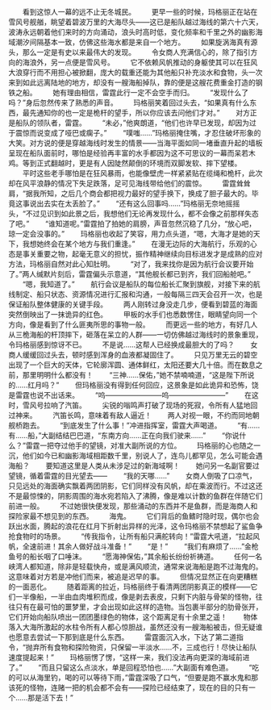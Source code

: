 　　看到这惊人一幕的远不止无冬城民。
　　更早一些的时候，玛格丽正在站在雪风号舰艏，眺望着碧波万里的大海尽头――这已是船队越过海线的第六十六天，波涛永远朝着他们来时的方向涌动，浪头时高时低，变化频率和千里之外的幽影海域潮汐间隔基本一致，仿佛这些海水都是来自一个地方。
　　如果旋涡海真有源头，那么一定是有史以来最伟大的发现。
　　令女商人充满信心的，除了指引方向的海浪外，另一点便是雪风号。
　　它不依赖风帆推动的身躯使其可以在狂风大浪穿行而不用担心被掀翻，庞大的载重还能为其他船只补充淡水和食物，头一次来到如此远离陆地的地方，却没有一艘海船掉队，靠的便是这艘花费重金打造的钢铁之船。
　　她有理由相信，雷霆此行一定不会空手而归。
　　“发现什么了吗？”身后忽然传来了熟悉的声音。
　　玛格丽笑着回过头去，“如果真有什么东西，最先通知你的也一定是桅杆的望手，所以你应该去问他们才对。”
　　对方正是船队的领队者，雷霆。
　　“未必，”他爽朗道，“他们也许早已发现，却因为过于震惊而说变成了哑巴或瘸子。”
　　“噗嗤……”玛格丽掩住嘴，才忍住破坏形象的大笑。对方说的便是穿越海线时发生的情景――当海平面如同一堵垂直升起的墙板呈现在船队面前时，哪怕是经验再丰富的水手都因为这不可思议的一幕而呆若木鸡。等到正式翻越时，更是有人因陡然颠倒的环境而双脚发软、摔下望楼。
　　平时这些老手哪怕是在狂风暴雨，也能像壁虎一样紧紧贴在缆绳和桅杆，此次却在风平浪静的情况下失足跌落，足可见海线带给他们的震惊。
　　雷霆耸耸肩，“据我所知，之后几个商会都把视力最好的望手换下，换成了胆子最大的。毕竟这事说出去实在太丢脸了。”
　　“还有这么回事吗……”玛格丽无奈地摇摇头，“不过见识到如此景之后，我想他们无论再发现什么，都不会像之前那样失态了吧。”
　　“谁知道呢。”雷霆拍了拍她的肩膀，声音忽然沉稳了几分，“放心吧，琼一定会没事的。”
　　玛格丽也收起了笑容，用力点头道，“嗯，大海才是她的天下，我想她终会在某个地方与我们重逢。”
　　在漫无边际的大海航行，乐观的心态是事关重要之物，起毫无意义的担忧，振作精神继续向目标进发才是成熟的应对方法，玛格丽自然对此心知肚明。
　　“对了，我来找你是因为航行会议要开始了。”两人缄默片刻后，雷霆偏头示意道，“其他舰长都已到齐，我们回船舱吧。”
　　“嗯，我知道了。”
　　航行会议是船队的每位船长汇聚到旗舰，对接下来的航线制定、船只状态、资源情况进行汇报和沟通，一般每隔三四天会召开一次，也是保证船队整体健康的关键手段。
　　两人刚转过身没走几步，便看到碧蓝的海面突然倒映出了一抹诡异的红色。
　　甲板的水手们也悉数愣住，眼睛望向同一个方向，像是看到了什么匪夷所思的事物一般。
　　而更远一些的地方，有好几人从三桅海船的杆顶摔下，砸落在呆立的人群――一切仿佛越过海线时的景象重现，令玛格丽感到惊讶不已。
　　不是说……这帮人已经换成最胆大的了吗？
　　女商人缓缓回过头去，顿时感到浑身的血液都凝固住了。
　　只见万里无云的碧空出现了一个巨大的天体，它轮廓浑圆、通体鲜红，太阳还要大几十倍。而在数息之前，那里明明什么都没有！
　　“三神……保佑，”她不禁喃喃道，“这是陛下所说的……红月吗？”
　　但玛格丽没有得到任何回应，这景象是如此诡异和恐怖，饶是雷霆也说不出话来。
　　“呜――――――――呜――――――――”
　　在这时，雪风号拉响了汽笛。
　　尖锐的嗡鸣声打破了现场的死寂，令所有人猛地回过神来。
　　汽笛长鸣，意味着有敌人逼近！
　　两人对视一眼，不约而同地朝舰桥跑去。
　　“到底发生了什么事！”冲进指挥室，雷霆大声喝道。
　　“有……有……船，”大副结结巴巴道，“东南方向……正在向我们驶来……”
　　“你说什么？”雷霆一把夺过他手的望镜，对准大副所说的方位。
　　玛格丽的心也随之一沉，他们如今已和幽影海域相距数千里，别说人了，连鸟儿都罕见，怎么可能会遇海船？
　　要知道这里是人类从未涉足过的新海域啊！
　　她问另一名副官要过望镜，循着雷霆的目光望去――
　　“我的天哪……”
　　女商人倒吸了口凉气，只见远处的海面确实飘着两团阴影，它们同样没有风帆，却在乘波而行。不过这还不是最惊悚的，阴影周围的海水宛若陷入了沸腾，像是难以计数的鱼群在伴随它们前进一般。
　　不过她很快便发现，那些涌动的东西并不是鱼群，而是海商人和探险家最不想见到的东西。
　　海鬼。
　　它们背后的鱼鳍时隐时现，偶尔也会跃出水面，腾起的浪花在红月下折射出异样的光泽，这令玛格丽不禁想起了鲨鱼争抢食物时的场景。
　　“传我指令，让所有船只满舵转向！”雷霆大吼道，“拉起风帆，全速前进！其余人做好战斗准备！”
　　“是！”
　　“我们有麻烦了……”金枪鱼号的船长咽了口唾沫。
　　“愿海神保佑，”其余船长纷纷祈祷道。
　　任何一名峡湾人都知道，除非是轻载快舟，或是满风顺流，通常来说海船是跑不过海鬼的。这意味着对方若是冲他们而来，被追是迟早的事。
　　但情况显然正在向更糟糕的一面恶化。
　　随着距离的拉近，玛格丽终于看清两团阴影真正的模样――它们一半像船，一半由血肉堆积而成，像是剥去表皮，只剩下内脏与骨架的怪物，往往只有在最可怕的噩梦里，才会出现如此这样的造物。当包裹半部分的肋骨张开，它们开始向船队喷出一团团墨绿色的物体，这个距离足有十余里之遥！
　　物体落入大海所激起的水柱令所有人都心惊胆战，虽然还没有一艘海船被击，但无疑谁也愿意去尝试一下那到底是什么东西。
　　雷霆面沉入水，下达了第二道指令，“抛弃所有食物和探险物资，只保留一半淡水……不，三成也行！尽快让船队速度提起来！”
　　玛格丽愣了愣，“这样一来，我们没法再向更深的海域前进了。”
　　“而且只留这么点淡水，单是回程恐怕也……”大副面有难色道。
　　“吃的可以从海里钓，喝的可以等待下雨，”雷霆深吸了口气，“但要是跑不赢水鬼和那该死的怪物，连赌一把的机会都不会有――探险已经结束了，现在的目的只有一个……那是活下去！”